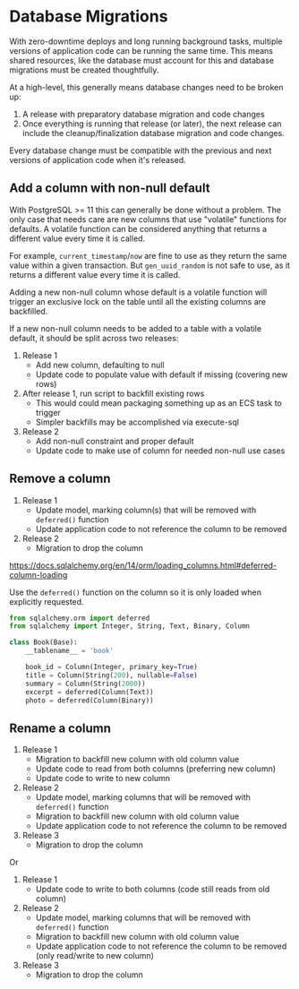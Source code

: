 # Database Migrations

With zero-downtime deploys and long running background tasks, multiple versions
of application code can be running the same time. This means shared resources,
like the database must account for this and database migrations must be created
thoughtfully.

At a high-level, this generally means database changes need to be broken up:

1. A release with preparatory database migration and code changes
2. Once everything is running that release (or later), the next release can
   include the cleanup/finalization database migration and code changes.

Every database change must be compatible with the previous and next versions of
application code when it's released.

## Add a column with non-null default

With PostgreSQL >= 11 this can generally be done without a problem. The only
case that needs care are new columns that use "volatile" functions for defaults.
A volatile function can be considered anything that returns a different value
every time it is called.

For example, `current_timestamp`/`now` are fine to use as they return the same
value within a given transaction. But `gen_uuid_random` is not safe to use, as
it returns a different value every time it is called.

Adding a new non-null column whose default is a volatile function will trigger
an exclusive lock on the table until all the existing columns are backfilled.

If a new non-null column needs to be added to a table with a volatile default,
it should be split across two releases:

1. Release 1
   - Add new column, defaulting to null
   - Update code to populate value with default if missing (covering new rows)
2. After release 1, run script to backfill existing rows
   - This would could mean packaging something up as an ECS task to trigger
   - Simpler backfills may be accomplished via execute-sql
3. Release 2
   - Add non-null constraint and proper default
   - Update code to make use of column for needed non-null use cases

## Remove a column

1. Release 1
   - Update model, marking column(s) that will be removed with `deferred()` function
   - Update application code to not reference the column to be removed
2. Release 2
   - Migration to drop the column

https://docs.sqlalchemy.org/en/14/orm/loading_columns.html#deferred-column-loading

Use the `deferred()` function on the column so it is only loaded when explicitly requested.

```python
from sqlalchemy.orm import deferred
from sqlalchemy import Integer, String, Text, Binary, Column

class Book(Base):
    __tablename__ = 'book'

    book_id = Column(Integer, primary_key=True)
    title = Column(String(200), nullable=False)
    summary = Column(String(2000))
    excerpt = deferred(Column(Text))
    photo = deferred(Column(Binary))
```

## Rename a column

1. Release 1
   - Migration to backfill new column with old column value
   - Update code to read from both columns (preferring new column)
   - Update code to write to new column
2. Release 2
   - Update model, marking columns that will be removed with `deferred()` function
   - Migration to backfill new column with old column value
   - Update application code to not reference the column to be removed
3. Release 3
   - Migration to drop the column

Or

1. Release 1
   - Update code to write to both columns (code still reads from old column)
2. Release 2
   - Update model, marking columns that will be removed with `deferred()` function
   - Migration to backfill new column with old column value
   - Update application code to not reference the column to be removed (only read/write to new column)
3. Release 3
   - Migration to drop the column
